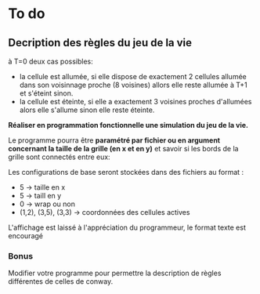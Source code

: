 # **To do**

## Decription des règles du jeu de la vie

à T=0 deux cas possibles:

- la cellule est allumée, si elle dispose de exactement 2 cellules allumée dans son voisinnage proche (8 voisines) allors elle reste allumée à T+1 et s'éteint sinon.
- la cellule est éteinte, si elle a exactement 3 voisines proches d'allumées alors elle s'allume sinon elle reste éteinte.

**Réaliser en programmation fonctionnelle une simulation du jeu de la vie.**

Le programme pourra être **paramétré par fichier ou en argument concernant la taille de la grille (en x et en y)** et savoir si les bords de la grille sont connectés entre eux:

Les configurations de base seront stockées dans des fichiers au format :

- 5 -> taille en x
- 5 -> taill en y
- 0 -> wrap ou non
- (1,2), (3,5), (3,3) -> coordonnées des cellules actives

L'affichage est laissé à l'appréciation du programmeur, le format texte est encouragé

### Bonus

Modifier votre programme pour permettre la description de règles différentes de celles de conway.
